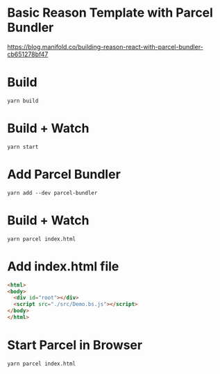 # Basic Reason Template with Parcel Bundler

https://blog.manifold.co/building-reason-react-with-parcel-bundler-cb651278bf47

# Build

```
yarn build
```

# Build + Watch

```
yarn start
```

# Add Parcel Bundler

```
yarn add --dev parcel-bundler
```

# Build + Watch

```
yarn parcel index.html
```

# Add index.html file

```html
<html>
<body>
  <div id="root"></div>
  <script src="./src/Demo.bs.js"></script>
</body>
</html>
```

# Start Parcel in Browser

```
yarn parcel index.html
```
